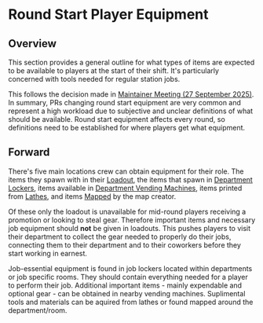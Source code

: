 # Round Start Player Equipment

## Overview

This section provides a general outline for what types of items are expected to be available to players at the start of their shift. It's particularly concerned with tools needed for regular station jobs.

This follows the decision made in [Maintainer Meeting (27 September 2025)](https://hedgedoc.spacestation14.com/Wtd4OwYZThqutLbR3y-e4g#Roundstart-Locker-and-Vendor-Equipment-ArtisticRoomba). In summary, PRs changing round start equipment are very common and represent a high workload due to subjective and unclear definitions of what should be available. Round start equipment affects every round, so definitions need to be established for where players get what equipment.

## Forward

There's five main locations crew can obtain equipment for their role. The items they spawn with in their [Loadout](starting-equipment/loadouts.md), the items that spawn in [Department Lockers](starting-equipment/lockers.md), items available in [Department Vending Machines](starting-equipment/vendors.md), items printed from [Lathes](starting-equipment/lathes.md), and items [Mapped](starting-equipment/mapped.md) by the map creator.

Of these only the loadout is unavailable for mid-round players receiving a promotion or looking to steal gear. Therefore important items and necessary job equipment should **not** be given in loadouts. This pushes players to visit their department to collect the gear needed to properly do their jobs, connecting them to their department and to their coworkers before they start working in earnest.

Job-essential equipment is found in job lockers located within departments or job specific rooms. They should contain everything needed for a player to perform their job. Additional important items - mainly expendable and optional gear - can be obtained in nearby vending machines. Suplimental tools and materials can be aquired from lathes or found mapped around the department/room.
